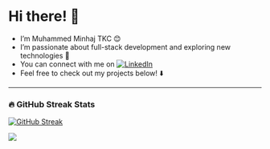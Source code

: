 # Hi there! 👋

- I’m Muhammed Minhaj TKC 😊  
- I’m passionate about full-stack development and exploring new technologies 🚀  
- You can connect with me on [![LinkedIn](https://img.shields.io/badge/-LinkedIn-white?style=flat&logo=linkedin&logoColor=black)](https://www.linkedin.com/in/minhajtkc)
- Feel free to check out my projects below! ⬇️

---

### 🔥 GitHub Streak Stats

[![GitHub Streak](https://streak-stats.demolab.com/?user=Minhaj-Tkc)](https://git.io/streak-stats)

[![](https://visitcount.itsvg.in/api?id=Minhaj-Tkc&label=Profile%20Views&color=12&pretty=false)](https://visitcount.itsvg.in)


